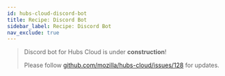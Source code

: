 ```yaml
---
id: hubs-cloud-discord-bot
title: Recipe: Discord Bot
sidebar_label: Recipe: Discord Bot
nav_exclude: true
---
```


> Discord bot for Hubs Cloud is under **construction**!
>
> Please follow [github.com/mozilla/hubs-cloud/issues/128](https://github.com/mozilla/hubs-cloud/issues/128) for updates.
